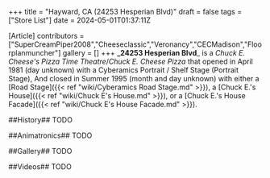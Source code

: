 +++
title = "Hayward, CA (24253 Hesperian Blvd)"
draft = false
tags = ["Store List"]
date = 2024-05-01T01:37:11Z

[Article]
contributors = ["SuperCreamPiper2008","Cheeseclassic","Veronancy","CECMadison","Floorplanmuncher"]
gallery = []
+++
**_24253 Hesperian Blvd**_ is a _Chuck E. Cheese's Pizza Time Theatre_/_Chuck E. Cheese Pizza_ that opened in April 1981 (day unknown) with a Cyberamics Portrait / Shelf Stage (Portrait Stage), And closed in Summer 1995 (month and day unknown) with either a [Road Stage]({{< ref "wiki/Cyberamics Road Stage.md" >}}), a [Chuck E.'s House]({{< ref "wiki/Chuck E's House.md" >}}), or a [Chuck E.'s House Facade]({{< ref "wiki/Chuck E's House Facade.md" >}}).

##History##
TODO


##Animatronics##
TODO




##Gallery##
TODO

##Videos##
TODO